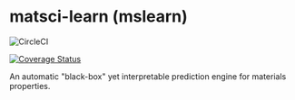 # matsci-learn (mslearn)

![CircleCI](https://circleci.com/gh/hackingmaterials/matsci-learn/tree/master.svg?style=svg&circle-token=8bfcc2ed49aecea226a3611f338cc63e4ec0bc56)

[![Coverage Status](https://coveralls.io/repos/github/hackingmaterials/matsci-learn/badge.svg?branch=master)](https://coveralls.io/github/hackingmaterials/matsci-learn?branch=master)

An automatic "black-box" yet interpretable prediction engine for materials properties.


